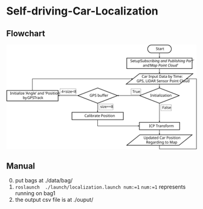 # Self-driving-Car-Localization

## Flowchart
![Flowchart](./image/flowchart.svg)

## Manual
0. put bags at ./data/bag/
1. `roslaunch  ./launch/localization.launch num:=1`
	`num:=1` represents running on bag1
2. the output csv file is at ./ouput/

